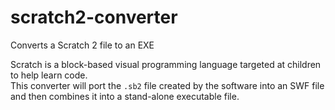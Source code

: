 # scratch2-converter
Converts a Scratch 2 file to an EXE 

Scratch is a block-based visual programming language targeted at children to help learn code.<br>
This converter will port the `.sb2` file created by the software into an SWF file and then combines it into a stand-alone executable file.<br><br>


